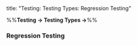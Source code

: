 <frontmatter>
title: "Testing: Testing Types: Regression Testing"
</frontmatter>

<link rel="stylesheet" href="{{baseUrl}}/css/textbook.css">

<div class="website-content">

%%**Testing → Testing Types →**%%

### Regression Testing

<div id="main">

<include src="./what/embed.md" />

</div>
</div>
